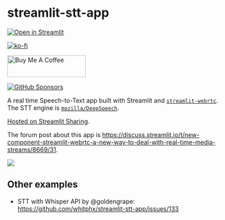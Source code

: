# streamlit-stt-app

[![Open in Streamlit](https://static.streamlit.io/badges/streamlit_badge_black_white.svg)](https://share.streamlit.io/whitphx/streamlit-stt-app/main/app_deepspeech.py)

[![ko-fi](https://ko-fi.com/img/githubbutton_sm.svg)](https://ko-fi.com/D1D2ERWFG)

<a href="https://www.buymeacoffee.com/whitphx" target="_blank"><img src="https://cdn.buymeacoffee.com/buttons/v2/default-yellow.png" alt="Buy Me A Coffee" width="180" height="50" ></a>

[![GitHub Sponsors](https://img.shields.io/github/sponsors/whitphx?label=Sponsor%20me%20on%20GitHub%20Sponsors&style=social)](https://github.com/sponsors/whitphx)

A real time Speech-to-Text app built with Streamlit and [`streamlit-webrtc`](https://github.com/whitphx/streamlit-webrtc).
The STT engine is [`mozilla/DeepSpeech`](https://github.com/mozilla/DeepSpeech).

[Hosted on Streamlit Sharing](https://share.streamlit.io/whitphx/streamlit-stt-app/main/app_deepspeech.py).

The forum post about this app is
https://discuss.streamlit.io/t/new-component-streamlit-webrtc-a-new-way-to-deal-with-real-time-media-streams/8669/31.

![](./docs/img/example.gif)

## Other examples
- STT with Whisper API by @goldengrape: https://github.com/whitphx/streamlit-stt-app/issues/133

